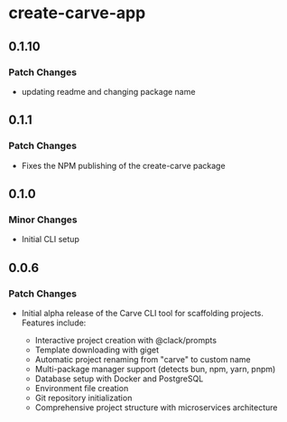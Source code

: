 # create-carve-app

## 0.1.10

### Patch Changes

- updating readme and changing package name

## 0.1.1

### Patch Changes

- Fixes the NPM publishing of the create-carve package

## 0.1.0

### Minor Changes

- Initial CLI setup

## 0.0.6

### Patch Changes

- Initial alpha release of the Carve CLI tool for scaffolding projects. Features include:

  - Interactive project creation with @clack/prompts
  - Template downloading with giget
  - Automatic project renaming from "carve" to custom name
  - Multi-package manager support (detects bun, npm, yarn, pnpm)
  - Database setup with Docker and PostgreSQL
  - Environment file creation
  - Git repository initialization
  - Comprehensive project structure with microservices architecture
